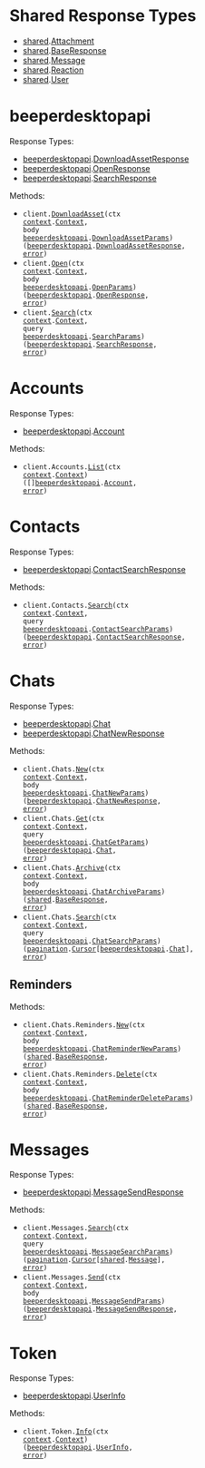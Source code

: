 # Shared Response Types

- <a href="https://pkg.go.dev/github.com/stainless-sdks/beeper-desktop-api-go/shared">shared</a>.<a href="https://pkg.go.dev/github.com/stainless-sdks/beeper-desktop-api-go/shared#Attachment">Attachment</a>
- <a href="https://pkg.go.dev/github.com/stainless-sdks/beeper-desktop-api-go/shared">shared</a>.<a href="https://pkg.go.dev/github.com/stainless-sdks/beeper-desktop-api-go/shared#BaseResponse">BaseResponse</a>
- <a href="https://pkg.go.dev/github.com/stainless-sdks/beeper-desktop-api-go/shared">shared</a>.<a href="https://pkg.go.dev/github.com/stainless-sdks/beeper-desktop-api-go/shared#Message">Message</a>
- <a href="https://pkg.go.dev/github.com/stainless-sdks/beeper-desktop-api-go/shared">shared</a>.<a href="https://pkg.go.dev/github.com/stainless-sdks/beeper-desktop-api-go/shared#Reaction">Reaction</a>
- <a href="https://pkg.go.dev/github.com/stainless-sdks/beeper-desktop-api-go/shared">shared</a>.<a href="https://pkg.go.dev/github.com/stainless-sdks/beeper-desktop-api-go/shared#User">User</a>

# beeperdesktopapi

Response Types:

- <a href="https://pkg.go.dev/github.com/stainless-sdks/beeper-desktop-api-go">beeperdesktopapi</a>.<a href="https://pkg.go.dev/github.com/stainless-sdks/beeper-desktop-api-go#DownloadAssetResponse">DownloadAssetResponse</a>
- <a href="https://pkg.go.dev/github.com/stainless-sdks/beeper-desktop-api-go">beeperdesktopapi</a>.<a href="https://pkg.go.dev/github.com/stainless-sdks/beeper-desktop-api-go#OpenResponse">OpenResponse</a>
- <a href="https://pkg.go.dev/github.com/stainless-sdks/beeper-desktop-api-go">beeperdesktopapi</a>.<a href="https://pkg.go.dev/github.com/stainless-sdks/beeper-desktop-api-go#SearchResponse">SearchResponse</a>

Methods:

- <code title="post /v0/download-asset">client.<a href="https://pkg.go.dev/github.com/stainless-sdks/beeper-desktop-api-go#BeeperdesktopapiService.DownloadAsset">DownloadAsset</a>(ctx <a href="https://pkg.go.dev/context">context</a>.<a href="https://pkg.go.dev/context#Context">Context</a>, body <a href="https://pkg.go.dev/github.com/stainless-sdks/beeper-desktop-api-go">beeperdesktopapi</a>.<a href="https://pkg.go.dev/github.com/stainless-sdks/beeper-desktop-api-go#DownloadAssetParams">DownloadAssetParams</a>) (<a href="https://pkg.go.dev/github.com/stainless-sdks/beeper-desktop-api-go">beeperdesktopapi</a>.<a href="https://pkg.go.dev/github.com/stainless-sdks/beeper-desktop-api-go#DownloadAssetResponse">DownloadAssetResponse</a>, <a href="https://pkg.go.dev/builtin#error">error</a>)</code>
- <code title="post /v0/open-app">client.<a href="https://pkg.go.dev/github.com/stainless-sdks/beeper-desktop-api-go#BeeperdesktopapiService.Open">Open</a>(ctx <a href="https://pkg.go.dev/context">context</a>.<a href="https://pkg.go.dev/context#Context">Context</a>, body <a href="https://pkg.go.dev/github.com/stainless-sdks/beeper-desktop-api-go">beeperdesktopapi</a>.<a href="https://pkg.go.dev/github.com/stainless-sdks/beeper-desktop-api-go#OpenParams">OpenParams</a>) (<a href="https://pkg.go.dev/github.com/stainless-sdks/beeper-desktop-api-go">beeperdesktopapi</a>.<a href="https://pkg.go.dev/github.com/stainless-sdks/beeper-desktop-api-go#OpenResponse">OpenResponse</a>, <a href="https://pkg.go.dev/builtin#error">error</a>)</code>
- <code title="get /v0/search">client.<a href="https://pkg.go.dev/github.com/stainless-sdks/beeper-desktop-api-go#BeeperdesktopapiService.Search">Search</a>(ctx <a href="https://pkg.go.dev/context">context</a>.<a href="https://pkg.go.dev/context#Context">Context</a>, query <a href="https://pkg.go.dev/github.com/stainless-sdks/beeper-desktop-api-go">beeperdesktopapi</a>.<a href="https://pkg.go.dev/github.com/stainless-sdks/beeper-desktop-api-go#SearchParams">SearchParams</a>) (<a href="https://pkg.go.dev/github.com/stainless-sdks/beeper-desktop-api-go">beeperdesktopapi</a>.<a href="https://pkg.go.dev/github.com/stainless-sdks/beeper-desktop-api-go#SearchResponse">SearchResponse</a>, <a href="https://pkg.go.dev/builtin#error">error</a>)</code>

# Accounts

Response Types:

- <a href="https://pkg.go.dev/github.com/stainless-sdks/beeper-desktop-api-go">beeperdesktopapi</a>.<a href="https://pkg.go.dev/github.com/stainless-sdks/beeper-desktop-api-go#Account">Account</a>

Methods:

- <code title="get /v0/get-accounts">client.Accounts.<a href="https://pkg.go.dev/github.com/stainless-sdks/beeper-desktop-api-go#AccountService.List">List</a>(ctx <a href="https://pkg.go.dev/context">context</a>.<a href="https://pkg.go.dev/context#Context">Context</a>) ([]<a href="https://pkg.go.dev/github.com/stainless-sdks/beeper-desktop-api-go">beeperdesktopapi</a>.<a href="https://pkg.go.dev/github.com/stainless-sdks/beeper-desktop-api-go#Account">Account</a>, <a href="https://pkg.go.dev/builtin#error">error</a>)</code>

# Contacts

Response Types:

- <a href="https://pkg.go.dev/github.com/stainless-sdks/beeper-desktop-api-go">beeperdesktopapi</a>.<a href="https://pkg.go.dev/github.com/stainless-sdks/beeper-desktop-api-go#ContactSearchResponse">ContactSearchResponse</a>

Methods:

- <code title="get /v0/search-users">client.Contacts.<a href="https://pkg.go.dev/github.com/stainless-sdks/beeper-desktop-api-go#ContactService.Search">Search</a>(ctx <a href="https://pkg.go.dev/context">context</a>.<a href="https://pkg.go.dev/context#Context">Context</a>, query <a href="https://pkg.go.dev/github.com/stainless-sdks/beeper-desktop-api-go">beeperdesktopapi</a>.<a href="https://pkg.go.dev/github.com/stainless-sdks/beeper-desktop-api-go#ContactSearchParams">ContactSearchParams</a>) (<a href="https://pkg.go.dev/github.com/stainless-sdks/beeper-desktop-api-go">beeperdesktopapi</a>.<a href="https://pkg.go.dev/github.com/stainless-sdks/beeper-desktop-api-go#ContactSearchResponse">ContactSearchResponse</a>, <a href="https://pkg.go.dev/builtin#error">error</a>)</code>

# Chats

Response Types:

- <a href="https://pkg.go.dev/github.com/stainless-sdks/beeper-desktop-api-go">beeperdesktopapi</a>.<a href="https://pkg.go.dev/github.com/stainless-sdks/beeper-desktop-api-go#Chat">Chat</a>
- <a href="https://pkg.go.dev/github.com/stainless-sdks/beeper-desktop-api-go">beeperdesktopapi</a>.<a href="https://pkg.go.dev/github.com/stainless-sdks/beeper-desktop-api-go#ChatNewResponse">ChatNewResponse</a>

Methods:

- <code title="post /v0/create-chat">client.Chats.<a href="https://pkg.go.dev/github.com/stainless-sdks/beeper-desktop-api-go#ChatService.New">New</a>(ctx <a href="https://pkg.go.dev/context">context</a>.<a href="https://pkg.go.dev/context#Context">Context</a>, body <a href="https://pkg.go.dev/github.com/stainless-sdks/beeper-desktop-api-go">beeperdesktopapi</a>.<a href="https://pkg.go.dev/github.com/stainless-sdks/beeper-desktop-api-go#ChatNewParams">ChatNewParams</a>) (<a href="https://pkg.go.dev/github.com/stainless-sdks/beeper-desktop-api-go">beeperdesktopapi</a>.<a href="https://pkg.go.dev/github.com/stainless-sdks/beeper-desktop-api-go#ChatNewResponse">ChatNewResponse</a>, <a href="https://pkg.go.dev/builtin#error">error</a>)</code>
- <code title="get /v0/get-chat">client.Chats.<a href="https://pkg.go.dev/github.com/stainless-sdks/beeper-desktop-api-go#ChatService.Get">Get</a>(ctx <a href="https://pkg.go.dev/context">context</a>.<a href="https://pkg.go.dev/context#Context">Context</a>, query <a href="https://pkg.go.dev/github.com/stainless-sdks/beeper-desktop-api-go">beeperdesktopapi</a>.<a href="https://pkg.go.dev/github.com/stainless-sdks/beeper-desktop-api-go#ChatGetParams">ChatGetParams</a>) (<a href="https://pkg.go.dev/github.com/stainless-sdks/beeper-desktop-api-go">beeperdesktopapi</a>.<a href="https://pkg.go.dev/github.com/stainless-sdks/beeper-desktop-api-go#Chat">Chat</a>, <a href="https://pkg.go.dev/builtin#error">error</a>)</code>
- <code title="post /v0/archive-chat">client.Chats.<a href="https://pkg.go.dev/github.com/stainless-sdks/beeper-desktop-api-go#ChatService.Archive">Archive</a>(ctx <a href="https://pkg.go.dev/context">context</a>.<a href="https://pkg.go.dev/context#Context">Context</a>, body <a href="https://pkg.go.dev/github.com/stainless-sdks/beeper-desktop-api-go">beeperdesktopapi</a>.<a href="https://pkg.go.dev/github.com/stainless-sdks/beeper-desktop-api-go#ChatArchiveParams">ChatArchiveParams</a>) (<a href="https://pkg.go.dev/github.com/stainless-sdks/beeper-desktop-api-go/shared">shared</a>.<a href="https://pkg.go.dev/github.com/stainless-sdks/beeper-desktop-api-go/shared#BaseResponse">BaseResponse</a>, <a href="https://pkg.go.dev/builtin#error">error</a>)</code>
- <code title="get /v0/search-chats">client.Chats.<a href="https://pkg.go.dev/github.com/stainless-sdks/beeper-desktop-api-go#ChatService.Search">Search</a>(ctx <a href="https://pkg.go.dev/context">context</a>.<a href="https://pkg.go.dev/context#Context">Context</a>, query <a href="https://pkg.go.dev/github.com/stainless-sdks/beeper-desktop-api-go">beeperdesktopapi</a>.<a href="https://pkg.go.dev/github.com/stainless-sdks/beeper-desktop-api-go#ChatSearchParams">ChatSearchParams</a>) (<a href="https://pkg.go.dev/github.com/stainless-sdks/beeper-desktop-api-go/packages/pagination">pagination</a>.<a href="https://pkg.go.dev/github.com/stainless-sdks/beeper-desktop-api-go/packages/pagination#Cursor">Cursor</a>[<a href="https://pkg.go.dev/github.com/stainless-sdks/beeper-desktop-api-go">beeperdesktopapi</a>.<a href="https://pkg.go.dev/github.com/stainless-sdks/beeper-desktop-api-go#Chat">Chat</a>], <a href="https://pkg.go.dev/builtin#error">error</a>)</code>

## Reminders

Methods:

- <code title="post /v0/set-chat-reminder">client.Chats.Reminders.<a href="https://pkg.go.dev/github.com/stainless-sdks/beeper-desktop-api-go#ChatReminderService.New">New</a>(ctx <a href="https://pkg.go.dev/context">context</a>.<a href="https://pkg.go.dev/context#Context">Context</a>, body <a href="https://pkg.go.dev/github.com/stainless-sdks/beeper-desktop-api-go">beeperdesktopapi</a>.<a href="https://pkg.go.dev/github.com/stainless-sdks/beeper-desktop-api-go#ChatReminderNewParams">ChatReminderNewParams</a>) (<a href="https://pkg.go.dev/github.com/stainless-sdks/beeper-desktop-api-go/shared">shared</a>.<a href="https://pkg.go.dev/github.com/stainless-sdks/beeper-desktop-api-go/shared#BaseResponse">BaseResponse</a>, <a href="https://pkg.go.dev/builtin#error">error</a>)</code>
- <code title="post /v0/clear-chat-reminder">client.Chats.Reminders.<a href="https://pkg.go.dev/github.com/stainless-sdks/beeper-desktop-api-go#ChatReminderService.Delete">Delete</a>(ctx <a href="https://pkg.go.dev/context">context</a>.<a href="https://pkg.go.dev/context#Context">Context</a>, body <a href="https://pkg.go.dev/github.com/stainless-sdks/beeper-desktop-api-go">beeperdesktopapi</a>.<a href="https://pkg.go.dev/github.com/stainless-sdks/beeper-desktop-api-go#ChatReminderDeleteParams">ChatReminderDeleteParams</a>) (<a href="https://pkg.go.dev/github.com/stainless-sdks/beeper-desktop-api-go/shared">shared</a>.<a href="https://pkg.go.dev/github.com/stainless-sdks/beeper-desktop-api-go/shared#BaseResponse">BaseResponse</a>, <a href="https://pkg.go.dev/builtin#error">error</a>)</code>

# Messages

Response Types:

- <a href="https://pkg.go.dev/github.com/stainless-sdks/beeper-desktop-api-go">beeperdesktopapi</a>.<a href="https://pkg.go.dev/github.com/stainless-sdks/beeper-desktop-api-go#MessageSendResponse">MessageSendResponse</a>

Methods:

- <code title="get /v0/search-messages">client.Messages.<a href="https://pkg.go.dev/github.com/stainless-sdks/beeper-desktop-api-go#MessageService.Search">Search</a>(ctx <a href="https://pkg.go.dev/context">context</a>.<a href="https://pkg.go.dev/context#Context">Context</a>, query <a href="https://pkg.go.dev/github.com/stainless-sdks/beeper-desktop-api-go">beeperdesktopapi</a>.<a href="https://pkg.go.dev/github.com/stainless-sdks/beeper-desktop-api-go#MessageSearchParams">MessageSearchParams</a>) (<a href="https://pkg.go.dev/github.com/stainless-sdks/beeper-desktop-api-go/packages/pagination">pagination</a>.<a href="https://pkg.go.dev/github.com/stainless-sdks/beeper-desktop-api-go/packages/pagination#Cursor">Cursor</a>[<a href="https://pkg.go.dev/github.com/stainless-sdks/beeper-desktop-api-go/shared">shared</a>.<a href="https://pkg.go.dev/github.com/stainless-sdks/beeper-desktop-api-go/shared#Message">Message</a>], <a href="https://pkg.go.dev/builtin#error">error</a>)</code>
- <code title="post /v0/send-message">client.Messages.<a href="https://pkg.go.dev/github.com/stainless-sdks/beeper-desktop-api-go#MessageService.Send">Send</a>(ctx <a href="https://pkg.go.dev/context">context</a>.<a href="https://pkg.go.dev/context#Context">Context</a>, body <a href="https://pkg.go.dev/github.com/stainless-sdks/beeper-desktop-api-go">beeperdesktopapi</a>.<a href="https://pkg.go.dev/github.com/stainless-sdks/beeper-desktop-api-go#MessageSendParams">MessageSendParams</a>) (<a href="https://pkg.go.dev/github.com/stainless-sdks/beeper-desktop-api-go">beeperdesktopapi</a>.<a href="https://pkg.go.dev/github.com/stainless-sdks/beeper-desktop-api-go#MessageSendResponse">MessageSendResponse</a>, <a href="https://pkg.go.dev/builtin#error">error</a>)</code>

# Token

Response Types:

- <a href="https://pkg.go.dev/github.com/stainless-sdks/beeper-desktop-api-go">beeperdesktopapi</a>.<a href="https://pkg.go.dev/github.com/stainless-sdks/beeper-desktop-api-go#UserInfo">UserInfo</a>

Methods:

- <code title="get /oauth/userinfo">client.Token.<a href="https://pkg.go.dev/github.com/stainless-sdks/beeper-desktop-api-go#TokenService.Info">Info</a>(ctx <a href="https://pkg.go.dev/context">context</a>.<a href="https://pkg.go.dev/context#Context">Context</a>) (<a href="https://pkg.go.dev/github.com/stainless-sdks/beeper-desktop-api-go">beeperdesktopapi</a>.<a href="https://pkg.go.dev/github.com/stainless-sdks/beeper-desktop-api-go#UserInfo">UserInfo</a>, <a href="https://pkg.go.dev/builtin#error">error</a>)</code>
